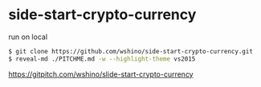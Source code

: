 # side-start-crypto-currency

run on local

```bash
$ git clone https://github.com/wshino/side-start-crypto-currency.git
$ reveal-md ./PITCHME.md -w --highlight-theme vs2015
```

https://gitpitch.com/wshino/slide-start-crypto-currency
